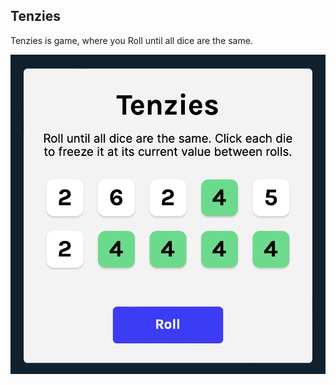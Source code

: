 
## Tenzies

Tenzies is game, where you Roll until all dice are the same.

![screenshot of Tenzies](Tenzies.png)
